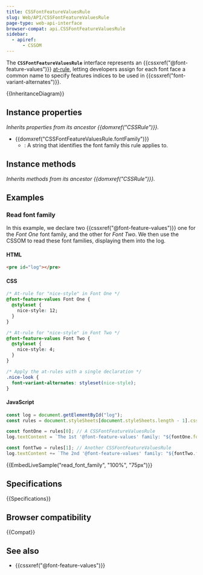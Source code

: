 ```yaml
---
title: CSSFontFeatureValuesRule
slug: Web/API/CSSFontFeatureValuesRule
page-type: web-api-interface
browser-compat: api.CSSFontFeatureValuesRule
sidebar:
  - apiref:
      - CSSOM
---
```


The **`CSSFontFeatureValuesRule`** interface represents an {{cssxref("@font-feature-values")}} [at-rule](/en-US/docs/Web/CSS/CSS_syntax/At-rule), letting developers assign for each font face a common name to specify features indices to be used in {{cssxref("font-variant-alternates")}}.

{{InheritanceDiagram}}

## Instance properties

_Inherits properties from its ancestor {{domxref("CSSRule")}}._

- {{domxref("CSSFontFeatureValuesRule.fontFamily")}}
  - : A string that identifies the font family this rule applies to.

## Instance methods

_Inherits methods from its ancestor {{domxref("CSSRule")}}._

## Examples

### Read font family

In this example, we declare two {{cssxref("@font-feature-values")}} one for the _Font One_ font family, and the other for _Font Two_. We then use the CSSOM to read these font families, displaying them into the log.

#### HTML

```html
<pre id="log"></pre>
```

#### CSS

```css
/* At-rule for "nice-style" in Font One */
@font-feature-values Font One {
  @styleset {
    nice-style: 12;
  }
}

/* At-rule for "nice-style" in Font Two */
@font-feature-values Font Two {
  @styleset {
    nice-style: 4;
  }
}

/* Apply the at-rules with a single declaration */
.nice-look {
  font-variant-alternates: styleset(nice-style);
}
```

#### JavaScript

```js
const log = document.getElementById("log");
const rules = document.styleSheets[document.styleSheets.length - 1].cssRules;

const fontOne = rules[0]; // A CSSFontFeatureValuesRule
log.textContent = `The 1st '@font-feature-values' family: "${fontOne.fontFamily}".\n`;

const fontTwo = rules[1]; // Another CSSFontFeatureValuesRule
log.textContent += `The 2nd '@font-feature-values' family: "${fontTwo.fontFamily}".`;
```

{{EmbedLiveSample("read_font_family", "100%", "75px")}}

## Specifications

{{Specifications}}

## Browser compatibility

{{Compat}}

## See also

- {{cssxref("@font-feature-values")}}
